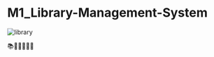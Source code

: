 # M1_Library-Management-System
![library](https://user-images.githubusercontent.com/101939465/161424479-ce1c1179-cd89-4937-bd00-beff60e69834.png)



📚📔📕📖📗📙 
